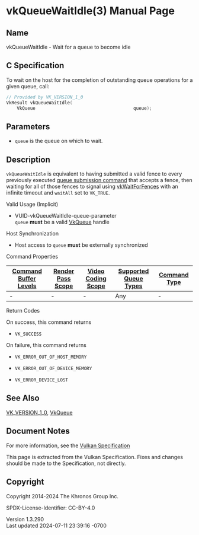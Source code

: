 # vkQueueWaitIdle(3) Manual Page

## Name

vkQueueWaitIdle - Wait for a queue to become idle



## <a href="#_c_specification" class="anchor"></a>C Specification

To wait on the host for the completion of outstanding queue operations
for a given queue, call:

``` c
// Provided by VK_VERSION_1_0
VkResult vkQueueWaitIdle(
    VkQueue                                     queue);
```

## <a href="#_parameters" class="anchor"></a>Parameters

- `queue` is the queue on which to wait.

## <a href="#_description" class="anchor"></a>Description

`vkQueueWaitIdle` is equivalent to having submitted a valid fence to
every previously executed <a
href="https://registry.khronos.org/vulkan/specs/1.3-extensions/html/vkspec.html#devsandqueues-submission"
target="_blank" rel="noopener">queue submission command</a> that accepts
a fence, then waiting for all of those fences to signal using
[vkWaitForFences](https://registry.khronos.org/vulkan/specs/1.3-extensions/man/html/vkWaitForFences.html) with an infinite timeout and
`waitAll` set to `VK_TRUE`.

Valid Usage (Implicit)

- <a href="#VUID-vkQueueWaitIdle-queue-parameter"
  id="VUID-vkQueueWaitIdle-queue-parameter"></a>
  VUID-vkQueueWaitIdle-queue-parameter  
  `queue` **must** be a valid [VkQueue](https://registry.khronos.org/vulkan/specs/1.3-extensions/man/html/VkQueue.html) handle

Host Synchronization

- Host access to `queue` **must** be externally synchronized

Command Properties

| [Command Buffer Levels](#VkCommandBufferLevel) | [Render Pass Scope](#vkCmdBeginRenderPass) | [Video Coding Scope](#vkCmdBeginVideoCodingKHR) | [Supported Queue Types](#VkQueueFlagBits) | [Command Type](#fundamentals-queueoperation-command-types) |
|----|----|----|----|----|
| \- | \- | \- | Any | \- |

Return Codes

On success, this command returns  
- `VK_SUCCESS`

On failure, this command returns  
- `VK_ERROR_OUT_OF_HOST_MEMORY`

- `VK_ERROR_OUT_OF_DEVICE_MEMORY`

- `VK_ERROR_DEVICE_LOST`

## <a href="#_see_also" class="anchor"></a>See Also

[VK_VERSION_1_0](https://registry.khronos.org/vulkan/specs/1.3-extensions/man/html/VK_VERSION_1_0.html), [VkQueue](https://registry.khronos.org/vulkan/specs/1.3-extensions/man/html/VkQueue.html)

## <a href="#_document_notes" class="anchor"></a>Document Notes

For more information, see the <a
href="https://registry.khronos.org/vulkan/specs/1.3-extensions/html/vkspec.html#vkQueueWaitIdle"
target="_blank" rel="noopener">Vulkan Specification</a>

This page is extracted from the Vulkan Specification. Fixes and changes
should be made to the Specification, not directly.

## <a href="#_copyright" class="anchor"></a>Copyright

Copyright 2014-2024 The Khronos Group Inc.

SPDX-License-Identifier: CC-BY-4.0

Version 1.3.290  
Last updated 2024-07-11 23:39:16 -0700
